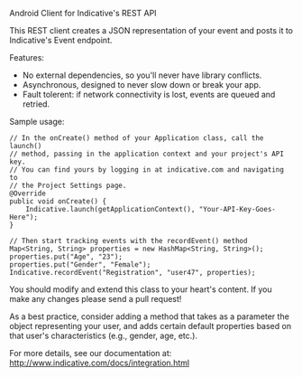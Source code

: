 Android Client for Indicative's REST API

This REST client creates a JSON representation of your event and posts it to Indicative's Event endpoint.

Features:

+ No external dependencies, so you'll never have library conflicts.
+ Asynchronous, designed to never slow down or break your app.
+ Fault tolerent: if network connectivity is lost, events are queued and retried.

Sample usage:

    // In the onCreate() method of your Application class, call the launch() 
    // method, passing in the application context and your project's API key. 
    // You can find yours by logging in at indicative.com and navigating to
    // the Project Settings page.
    @Override
	public void onCreate() {
	    Indicative.launch(getApplicationContext(), "Your-API-Key-Goes-Here");
	}
    
    // Then start tracking events with the recordEvent() method
    Map<String, String> properties = new HashMap<String, String>();
    properties.put("Age", "23");
    properties.put("Gender", "Female");
    Indicative.recordEvent("Registration", "user47", properties);

You should modify and extend this class to your heart's content.  If you make any changes please send a pull request!

As a best practice, consider adding a method that takes as a parameter the object representing your user, and adds certain default properties based on that user's characteristics (e.g., gender, age, etc.).

For more details, see our documentation at: http://www.indicative.com/docs/integration.html


